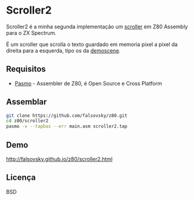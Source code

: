 Scroller2
=========

Scroller2 é a minha segunda implementação um [scroller] em Z80 Assembly para o ZX Spectrum.

É um scroller que scrolla o texto guardado em memoria pixel a pixel da direita para a esquerda, tipo os da [demoscene].

Requisitos
-----------

* [Pasmo] - Assembler de Z80, é Open Source e Cross Platform

Assemblar
--------------

```sh
git clone https://github.com/falsovsky/z80.git
cd z80/scroller2
pasmo -v --tapbas --err main.asm scroller2.tap
```

Demo
------
http://falsovsky.github.io/z80/scroller2.html

Licença
----

BSD

[scroller]:http://en.wikipedia.org/wiki/Scrolling#Demos
[Pasmo]:http://pasmo.speccy.org/
[demoscene]:http://en.wikipedia.org/wiki/Demoscene
